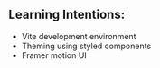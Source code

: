 ## Learning Intentions:

- Vite development environment
- Theming using styled components
- Framer motion UI